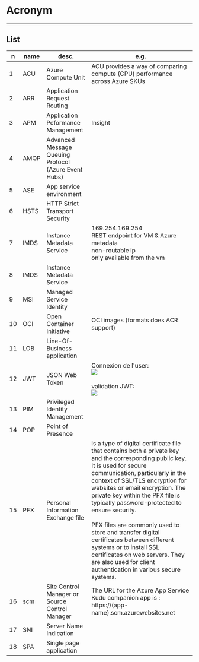 # Acronym

---

## List
|n|name|desc.|e.g.|
|-|----|-----|----|
|1|ACU|Azure Compute Unit|ACU provides a way of comparing compute (CPU) performance across Azure SKUs|
|2|ARR|Application Request Routing||
|3|APM|Application Peformance Management|Insight|
|4|AMQP|Advanced Message Queuing Protocol (Azure Event Hubs)|
|5|ASE|App service environment||
|6|HSTS|HTTP Strict Transport Security|
|7|IMDS|Instance Metadata Service|169.254.169.254<br/>REST endpoint for VM & Azure metadata<br/>non-routable ip<br/>only available from the vm|
|8|IMDS|Instance Metadata Service| 
|9|MSI|Managed Service Identity|
|10|OCI|Open Container Initiative|OCI images (formats does ACR support)|
|11|LOB|Line-Of-Business application|
|12|JWT|JSON Web Token|Connexion de l'user:<br/>[<img src="https://i.imgur.com/Qi4iTkt.png">](https://i.imgur.com/Qi4iTkt.png)<br/><br/>validation JWT:<br/>[<img src="https://i.imgur.com/0iaigS4.png">](https://i.imgur.com/0iaigS4.png)|
|13|PIM|Privileged Identity Management||
|14|POP|Point of Presence||
|15|PFX|Personal Information Exchange file| is a type of digital certificate file that contains both a private key and the corresponding public key. It is used for secure communication, particularly in the context of SSL/TLS encryption for websites or email encryption. The private key within the PFX file is typically password-protected to ensure security.<br/><br/>PFX files are commonly used to store and transfer digital certificates between different systems or to install SSL certificates on web servers. They are also used for client authentication in various secure systems.|
|16|scm|Site Control Manager or Source Control Manager|The URL for the Azure App Service Kudu companion app is :<br/>https://(app-name).scm.azurewebsites.net|
|17|SNI|Server Name Indication|
|18|SPA|Single page application|
